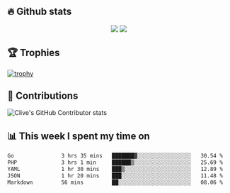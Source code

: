 ## &#128293; Github stats

<!-- GitHub Readme Streak Stats - https://github.com/DenverCoder1/github-readme-streak-stats -->
<p align="center">

<picture>
  <source 
    srcset="https://github-readme-stats.vercel.app/api?username=clivewalkden&count_private=true&show_icons=true&theme=darcula"
    media="(prefers-color-scheme: dark)"
  />
  <source
    srcset="https://github-readme-stats.vercel.app/api?username=clivewalkden&count_private=true&show_icons=true&theme=calm"
    media="(prefers-color-scheme: light), (prefers-color-scheme: no-preference)"
  />
  <img src="https://github-readme-stats.vercel.app/api?username=clivewalkden&count_private=true&show_icons=true&theme=darcula" />
</picture>

<a href="https://git.io/streak-stats" target="_blank">
  <img src="http://github-readme-streak-stats.herokuapp.com?user=clivewalkden&theme=darcula&date_format=j%20M%5B%20Y%5D" />
</a>

</p>

## &#127942; Trophies
[![trophy](https://github-profile-trophy.vercel.app/?username=clivewalkden&theme=onedark)](https://github.com/clivewalkden/github-profile-trophy)

## &#129309; Contributions
![Clive's GitHub Contributor stats](https://github-contributor-stats.vercel.app/api?username=clivewalkden)

## &#128202; This week I spent my time on
<!--START_SECTION:waka-->

```txt
Go               3 hrs 35 mins   ███████▓░░░░░░░░░░░░░░░░░   30.54 %
PHP              3 hrs 1 min     ██████▒░░░░░░░░░░░░░░░░░░   25.69 %
YAML             1 hr 30 mins    ███▒░░░░░░░░░░░░░░░░░░░░░   12.89 %
JSON             1 hr 20 mins    ███░░░░░░░░░░░░░░░░░░░░░░   11.48 %
Markdown         56 mins         ██░░░░░░░░░░░░░░░░░░░░░░░   08.06 %
```

<!--END_SECTION:waka-->
